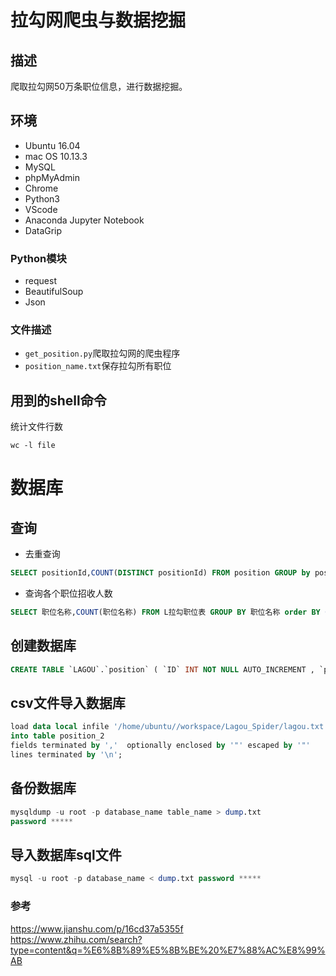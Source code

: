 # 拉勾网爬虫与数据挖掘
## 描述
爬取拉勾网50万条职位信息，进行数据挖掘。
## 环境
- Ubuntu 16.04
- mac OS 10.13.3 
- MySQL
- phpMyAdmin
- Chrome
- Python3
- VScode
- Anaconda Jupyter Notebook
- DataGrip
### Python模块
- request
- BeautifulSoup
- Json
### 文件描述
- `get_position.py`爬取拉勾网的爬虫程序
- `position_name.txt`保存拉勾所有职位
## 用到的shell命令
统计文件行数
```shell
wc -l file
```
# 数据库
## 查询
- 去重查询
```sql
SELECT positionId,COUNT(DISTINCT positionId) FROM position GROUP by positionId
```
- 查询各个职位招收人数
```sql
SELECT 职位名称,COUNT(职位名称) FROM L拉勾职位表 GROUP BY 职位名称 order BY COUNT(职位名称) desc
```
## 创建数据库
```SQL
CREATE TABLE `LAGOU`.`position` ( `ID` INT NOT NULL AUTO_INCREMENT , `positionId` INT(10) NOT NULL , `positionLables` VARCHAR(20) NOT NULL , `positionName` VARCHAR(20) NOT NULL , `positionAdvantage` VARCHAR(20) NOT NULL , `firstType` VARCHAR(20) NOT NULL , `secondType` VARCHAR(20) NOT NULL , `workYear` INT(10) NOT NULL , `education` VARCHAR(20) NOT NULL , `salary` VARCHAR(20) NOT NULL , `isSchoolJob` VARCHAR(5) NOT NULL , `companyId` INT(10) NOT NULL , `companyShortName` VARCHAR(20) NOT NULL , `companyFullName` VARCHAR(20) NOT NULL , `companySize` VARCHAR(20) NOT NULL , `financeStage` VARCHAR(20) NOT NULL , `industryField` VARCHAR(20) NOT NULL , `industryLables` VARCHAR(20) NOT NULL , `createTime` VARCHAR(20) NOT NULL , `formatCreateTime` VARCHAR(20) NOT NULL , `city` VARCHAR(20) NOT NULL , `district` VARCHAR(20) NOT NULL , `businessZones` VARCHAR(20) NOT NULL , `linestaion` VARCHAR(20) NOT NULL , `stationname` VARCHAR(20) NOT NULL , PRIMARY KEY (`ID`)) ENGINE = InnoDB
```
## csv文件导入数据库
```SQL
load data local infile '/home/ubuntu//workspace/Lagou_Spider/lagou.txt'
into table position_2
fields terminated by ','  optionally enclosed by '"' escaped by '"'
lines terminated by '\n';
```
## 备份数据库
```SQL
mysqldump -u root -p database_name table_name > dump.txt
password *****
```
## 导入数据库sql文件
```SQL
mysql -u root -p database_name < dump.txt password ***** 
```
### 参考
https://www.jianshu.com/p/16cd37a5355f  
https://www.zhihu.com/search?type=content&q=%E6%8B%89%E5%8B%BE%20%E7%88%AC%E8%99%AB